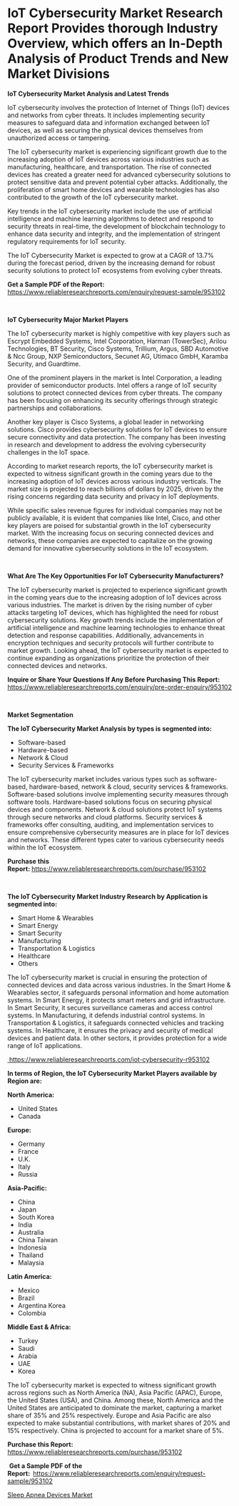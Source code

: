 <p><h1>IoT Cybersecurity Market Research Report Provides thorough Industry Overview, which offers an In-Depth Analysis of Product Trends and New Market Divisions</h1></p><p><strong>IoT Cybersecurity Market Analysis and Latest Trends</strong></p>
<p><p>IoT cybersecurity involves the protection of Internet of Things (IoT) devices and networks from cyber threats. It includes implementing security measures to safeguard data and information exchanged between IoT devices, as well as securing the physical devices themselves from unauthorized access or tampering.</p><p>The IoT cybersecurity market is experiencing significant growth due to the increasing adoption of IoT devices across various industries such as manufacturing, healthcare, and transportation. The rise of connected devices has created a greater need for advanced cybersecurity solutions to protect sensitive data and prevent potential cyber attacks. Additionally, the proliferation of smart home devices and wearable technologies has also contributed to the growth of the IoT cybersecurity market.</p><p>Key trends in the IoT cybersecurity market include the use of artificial intelligence and machine learning algorithms to detect and respond to security threats in real-time, the development of blockchain technology to enhance data security and integrity, and the implementation of stringent regulatory requirements for IoT security.</p><p>The IoT Cybersecurity Market is expected to grow at a CAGR of 13.7% during the forecast period, driven by the increasing demand for robust security solutions to protect IoT ecosystems from evolving cyber threats.</p></p>
<p><strong>Get a Sample PDF of the Report:&nbsp;</strong> <a href="https://www.reliableresearchreports.com/enquiry/request-sample/953102">https://www.reliableresearchreports.com/enquiry/request-sample/953102</a></p>
<p>&nbsp;</p>
<p><strong>IoT Cybersecurity Major Market Players</strong></p>
<p><p>The IoT cybersecurity market is highly competitive with key players such as Escrypt Embedded Systems, Intel Corporation, Harman (TowerSec), Arilou Technologies, BT Security, Cisco Systems, Trillium, Argus, SBD Automotive & Ncc Group, NXP Semiconductors, Secunet AG, Utimaco GmbH, Karamba Security, and Guardtime.</p><p>One of the prominent players in the market is Intel Corporation, a leading provider of semiconductor products. Intel offers a range of IoT security solutions to protect connected devices from cyber threats. The company has been focusing on enhancing its security offerings through strategic partnerships and collaborations.</p><p>Another key player is Cisco Systems, a global leader in networking solutions. Cisco provides cybersecurity solutions for IoT devices to ensure secure connectivity and data protection. The company has been investing in research and development to address the evolving cybersecurity challenges in the IoT space.</p><p>According to market research reports, the IoT cybersecurity market is expected to witness significant growth in the coming years due to the increasing adoption of IoT devices across various industry verticals. The market size is projected to reach billions of dollars by 2025, driven by the rising concerns regarding data security and privacy in IoT deployments.</p><p>While specific sales revenue figures for individual companies may not be publicly available, it is evident that companies like Intel, Cisco, and other key players are poised for substantial growth in the IoT cybersecurity market. With the increasing focus on securing connected devices and networks, these companies are expected to capitalize on the growing demand for innovative cybersecurity solutions in the IoT ecosystem.</p></p>
<p>&nbsp;</p>
<p><strong>What Are The Key Opportunities For IoT Cybersecurity Manufacturers?</strong></p>
<p><p>The IoT cybersecurity market is projected to experience significant growth in the coming years due to the increasing adoption of IoT devices across various industries. The market is driven by the rising number of cyber attacks targeting IoT devices, which has highlighted the need for robust cybersecurity solutions. Key growth trends include the implementation of artificial intelligence and machine learning technologies to enhance threat detection and response capabilities. Additionally, advancements in encryption techniques and security protocols will further contribute to market growth. Looking ahead, the IoT cybersecurity market is expected to continue expanding as organizations prioritize the protection of their connected devices and networks.</p></p>
<p><strong>Inquire or Share Your Questions If Any Before Purchasing This Report:</strong> <a href="https://www.reliableresearchreports.com/enquiry/pre-order-enquiry/953102">https://www.reliableresearchreports.com/enquiry/pre-order-enquiry/953102</a></p>
<p>&nbsp;</p>
<p><strong>Market Segmentation</strong></p>
<p><strong>The IoT Cybersecurity Market Analysis by types is segmented into:</strong></p>
<p><ul><li>Software-based</li><li>Hardware-based</li><li>Network & Cloud</li><li>Security Services & Frameworks</li></ul></p>
<p><p>The IoT cybersecurity market includes various types such as software-based, hardware-based, network & cloud, security services & frameworks. Software-based solutions involve implementing security measures through software tools. Hardware-based solutions focus on securing physical devices and components. Network & cloud solutions protect IoT systems through secure networks and cloud platforms. Security services & frameworks offer consulting, auditing, and implementation services to ensure comprehensive cybersecurity measures are in place for IoT devices and networks. These different types cater to various cybersecurity needs within the IoT ecosystem.</p></p>
<p><strong>Purchase this Report:&nbsp;</strong><a href="https://www.reliableresearchreports.com/purchase/953102">https://www.reliableresearchreports.com/purchase/953102</a></p>
<p>&nbsp;</p>
<p><strong>The IoT Cybersecurity Market Industry Research by Application is segmented into:</strong></p>
<p><ul><li>Smart Home & Wearables</li><li>Smart Energy</li><li>Smart Security</li><li>Manufacturing</li><li>Transportation & Logistics</li><li>Healthcare</li><li>Others</li></ul></p>
<p><p>The IoT cybersecurity market is crucial in ensuring the protection of connected devices and data across various industries. In the Smart Home & Wearables sector, it safeguards personal information and home automation systems. In Smart Energy, it protects smart meters and grid infrastructure. In Smart Security, it secures surveillance cameras and access control systems. In Manufacturing, it defends industrial control systems. In Transportation & Logistics, it safeguards connected vehicles and tracking systems. In Healthcare, it ensures the privacy and security of medical devices and patient data. In other sectors, it provides protection for a wide range of IoT applications.</p></p>
<p><a href="https://www.reliableresearchreports.com/iot-cybersecurity-r953102">&nbsp;https://www.reliableresearchreports.com/iot-cybersecurity-r953102</a></p>
<p><strong>In terms of Region, the IoT Cybersecurity Market Players available by Region are:</strong></p>
<p>
    <p> <strong> North America: </strong>
        <ul>
            <li>United States</li>
            <li>Canada</li>
        </ul>
        </p> 
    <p> <strong> Europe: </strong>
        <ul>
            <li>Germany</li>
            <li>France</li>
            <li>U.K.</li>
            <li>Italy</li>
            <li>Russia</li>
        </ul>
        </p> 
    <p> <strong> Asia-Pacific: </strong>
        <ul>
            <li>China</li>
            <li>Japan</li>
            <li>South Korea</li>
            <li>India</li>
            <li>Australia</li>
            <li>China Taiwan</li>
            <li>Indonesia</li>
            <li>Thailand</li>
            <li>Malaysia</li>
        </ul>
        </p> 
    <p> <strong> Latin America: </strong>
        <ul>
            <li>Mexico</li>
            <li>Brazil</li>
            <li>Argentina Korea</li>
            <li>Colombia</li>
        </ul>
        </p> 
    <p> <strong> Middle East & Africa: </strong>
        <ul>
            <li>Turkey</li>
            <li>Saudi</li>
            <li>Arabia</li>
            <li>UAE</li>
            <li>Korea</li>
        </ul>
    </p>
    </p>
<p><p>The IoT cybersecurity market is expected to witness significant growth across regions such as North America (NA), Asia Pacific (APAC), Europe, the United States (USA), and China. Among these, North America and the United States are anticipated to dominate the market, capturing a market share of 35% and 25% respectively. Europe and Asia Pacific are also expected to make substantial contributions, with market shares of 20% and 15% respectively. China is projected to account for a market share of 5%.</p></p>
<p><strong>Purchase this Report: </strong><a href="https://www.reliableresearchreports.com/purchase/953102">https://www.reliableresearchreports.com/purchase/953102</a></p>
<p>&nbsp;<strong>Get a Sample PDF of the Report:&nbsp;&nbsp;</strong><a href="https://www.reliableresearchreports.com/enquiry/request-sample/953102">https://www.reliableresearchreports.com/enquiry/request-sample/953102</a></p>
<p><strong></strong></p>
<p><p><a href="https://github.com/irfadac/Market-Research-Report-List-4/blob/main/sleep-apnea-devices-market.md">Sleep Apnea Devices Market</a></p></p>